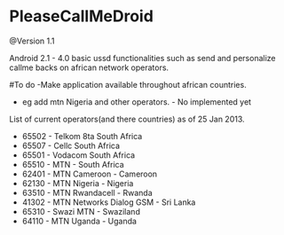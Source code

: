 PleaseCallMeDroid
=================
@Version 1.1

Android 2.1 - 4.0  basic ussd functionalities such as send and personalize callme backs on african network operators.



#To do
-Make application available throughout african countries. 
  - eg add mtn Nigeria and other operators. - No implemented yet

List of current operators(and there countries) as of 25 Jan 2013.
  - 65502 - Telkom 8ta South Africa
  - 65507 - Cellc South Africa
  - 65501 - Vodacom South Africa 
  - 65510 - MTN - South Africa
  - 62401 - MTN Cameroon - Cameroon
  - 62130 - MTN Nigeria - Nigeria
  - 63510 - MTN Rwandacell - Rwanda
  - 41302 - MTN Networks Dialog GSM - Sri Lanka
  - 65310 - Swazi MTN - Swaziland
  - 64110 - MTN Uganda - Uganda
